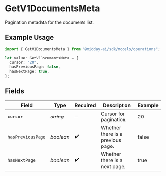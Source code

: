# GetV1DocumentsMeta

Pagination metadata for the documents list.

## Example Usage

```typescript
import { GetV1DocumentsMeta } from "@midday-ai/sdk/models/operations";

let value: GetV1DocumentsMeta = {
  cursor: "20",
  hasPreviousPage: false,
  hasNextPage: true,
};
```

## Fields

| Field                             | Type                              | Required                          | Description                       | Example                           |
| --------------------------------- | --------------------------------- | --------------------------------- | --------------------------------- | --------------------------------- |
| `cursor`                          | *string*                          | :heavy_minus_sign:                | Cursor for pagination.            | 20                                |
| `hasPreviousPage`                 | *boolean*                         | :heavy_check_mark:                | Whether there is a previous page. | false                             |
| `hasNextPage`                     | *boolean*                         | :heavy_check_mark:                | Whether there is a next page.     | true                              |